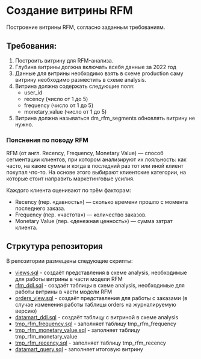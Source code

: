 # Создание витрины RFM

Построение витрины RFM, согласно заданным требованиям.

## Требования:

1. Построить витрину для RFM-анализа.
2. Глубина витрины должна включать всебя данные за 2022 год
3. Данные для витрины необходимо взять в схеме production саму витрину необходимо разместить в схеме analysis.
4. Витрина должна содержать следующие поля:
	* user_id
	* recency (число от 1 до 5)
	* frequency (число от 1 до 5)
	* monetary_value (число от 1 до 5)
5. Витрина должна называться dm_rfm_segments обновлять витрину не нужно.

### Пояснения по поводу RFM

RFM (от англ. Recency, Frequency, Monetary Value) — способ сегментации клиентов, при котором анализируют их лояльность: как часто, на какие суммы и когда в последний раз тот или иной клиент покупал что-то. На основе этого выбирают клиентские категории, на которые стоит направить маркетинговые усилия. 

Каждого клиента оценивают по трём факторам:
* Recency (пер. «давность») — сколько времени прошло с момента последнего заказа.
* Frequency (пер. «частота») — количество заказов.
* Monetary Value (пер. «денежная ценность») — сумма затрат клиента.
	
## Стркутура репозитория

В репозитории размещены следующие скрипты:
* [views.sql](views.sql) - создаёт представления в схеме analysis, необходимые для работы витрины в части модели RFM
* [rfm_ddl.sql](rfm_ddl.sql) - создаёт таблицы в схеме analysis, необходимые для работы витрины в части модели RFM
* [orders_view.sql](orders_view.sql) - создаёт представления для работы с заказами (в случае изменения работы таблицы orders на журналируемую версию)
* [datamart_ddl.sql](datamart_ddl.sql) - создаёт таблицу с витриной в схеме analysis
* [tmp_rfm_frequency.sql](tmp_rfm_frequency.sql) - заполняет таблицу tmp_rfm_frequency
* [tmp_rfm_monetary_value.sql](tmp_rfm_monetary_value.sql) - заполняет таблицу tmp_rfm_monetary_value
* [tmp_rfm_recency.sql](tmp_rfm_recency.sql) - заполняет таблицу tmp_rfm_recency
* [datamart_query.sql](datamart_query.sql) - заполняет итоговую витрину